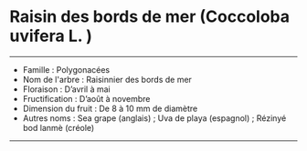 # Raisin des bords de mer (Coccoloba uvifera L. )

---

- Famille : Polygonacées
- Nom de l'arbre : Raisinnier des bords de mer
- Floraison : D’avril à mai
- Fructification : D’août à novembre
- Dimension du fruit : De 8 à 10 mm de diamètre
- Autres noms : Sea grape (anglais) ; Uva de playa (espagnol) ; Rézinyé bod lanmè (créole)

---

